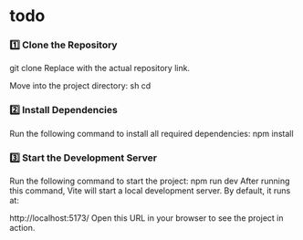 # todo

### 1️⃣ Clone the Repository
git clone <repository-url>
Replace <repository-url> with the actual repository link.

Move into the project directory:
sh
cd <project-folder>


### 2️⃣ Install Dependencies
Run the following command to install all required dependencies:
npm install

### 3️⃣ Start the Development Server
Run the following command to start the project:
npm run dev
After running this command, Vite will start a local development server.
By default, it runs at:

http://localhost:5173/
Open this URL in your browser to see the project in action.
